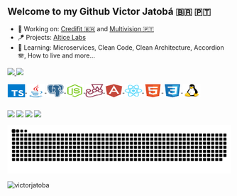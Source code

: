 ## Welcome to my Github Victor Jatobá 🇧🇷 🇵🇹

- 🔭 Working on: [Credifit 🇧🇷](https://github.com/credifit-br) and [Multivision 🇵🇹](www.multivision.pt)
- 🪁 Projects: [Altice Labs](https://github.com/AlticeLabsProjects)
- 🌱 Learning: Microservices, Clean Code, Clean Architecture, Accordion 🪗, How to live and more...

<div>
  <a href="https://github.com/victorjatoba">
  <img height="180em" src="https://github-readme-stats.vercel.app/api?username=victorjatoba&show_icons=true&theme=dark&include_all_commits=true&count_private=true"/>
  <img height="180em" src="https://github-readme-stats.vercel.app/api/top-langs/?username=victorjatoba&layout=compact&langs_count=7&theme=dark"/>
</div>

<div style="display: inline_block"><br>
  <img align="center" alt="Jatoba-Ts" height="30" width="40" src="https://raw.githubusercontent.com/devicons/devicon/master/icons/typescript/typescript-plain.svg">
  <img align="center" alt="Jatoba-Java" height="30" width="40" src="https://raw.githubusercontent.com/devicons/devicon/master/icons/java/java-original.svg">
  <img align="center" alt="Jatoba-Postgres" height="30" width="40" src="https://raw.githubusercontent.com/devicons/devicon/master/icons/postgresql/postgresql-plain.svg">
  <img align="center" alt="Jatoba-Nodejs" height="30" width="40" src="https://raw.githubusercontent.com/devicons/devicon/master/icons/nodejs/nodejs-plain.svg">
  <img align="center" alt="Jatoba-Jest" height="30" width="40" src="https://raw.githubusercontent.com/devicons/devicon/master/icons/jest/jest-plain.svg">
  <img align="center" alt="Jatoba-Angular" height="30" width="40" src="https://raw.githubusercontent.com/devicons/devicon/master/icons/angularjs/angularjs-plain.svg">
  <img align="center" alt="Jatoba-React" height="30" width="40" src="https://raw.githubusercontent.com/devicons/devicon/master/icons/react/react-original.svg">
  <img align="center" alt="Jatoba-HTML" height="30" width="40" src="https://raw.githubusercontent.com/devicons/devicon/master/icons/html5/html5-original.svg">
  <img align="center" alt="Jatoba-CSS" height="30" width="40" src="https://raw.githubusercontent.com/devicons/devicon/master/icons/css3/css3-original.svg">
  <img align="center" alt="Jatoba-Linux" height="30" width="40" src="https://raw.githubusercontent.com/devicons/devicon/master/icons/linux/linux-original.svg">
</div>
  
##
  
<div> 
  <a href="https://youtube.com/victorjatoba" target="_blank"><img src="https://img.shields.io/badge/YouTube-FF0000?style=for-the-badge&logo=youtube&logoColor=white" target="_blank"></a>
  <a href="https://www.twitch.tv/jatobatv" target="_blank"><img src="https://img.shields.io/badge/Twitch-9146FF?style=for-the-badge&logo=twitch&logoColor=white" target="_blank"></a>
 <a href = "mailto:victorjatoba10@gmail.com"><img src="https://img.shields.io/badge/-Gmail-%23333?style=for-the-badge&logo=gmail&logoColor=white" target="_blank"></a>
  <a href="https://www.linkedin.com/in/victorjatoba" target="_blank"><img src="https://img.shields.io/badge/-LinkedIn-%230077B5?style=for-the-badge&logo=linkedin&logoColor=white" target="_blank"></a>
  
  ![Snake animation](https://github.com/victorjatoba/victorjatoba/blob/output/github-contribution-grid-snake.svg)
</div>

<img src="https://komarev.com/ghpvc/?username=victorjatoba&color=green" alt="victorjatoba" /> 
